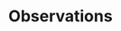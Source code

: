 ---
types: "word"

title: "Observations"

categories: ['']

tags: ['Observations']

arabic: 'الملاحظات'

arexps: []

enwords: ['Observations']

enexps: []

arlexicons: 'ل'

enlexicons: 'O'

authors: ['Ruqayya Roshdy']

translators: ['']

citations: 'تطبيقات الذكاء الاصطناعي في خدمة اللغة العربية'

sources: 'مركز الملك عبدالله بن عبدالعزيز الدولي لخدمة اللغة العربية'

word: "true"

slug: ""
---